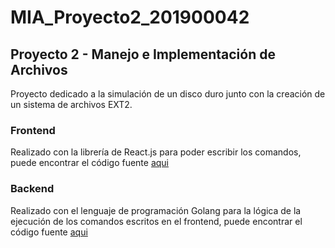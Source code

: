 # MIA_Proyecto2_201900042

## Proyecto 2 -  Manejo e Implementación de Archivos

Proyecto dedicado a la simulación de un disco duro junto con la creación de un sistema de archivos EXT2.

### Frontend

Realizado con la librería de React.js para poder escribir los comandos, puede encontrar el código fuente [aqui](./Frontend/miap2_frontend/)

### Backend

Realizado con el lenguaje de programación Golang para la lógica de la ejecución de los comandos escritos en el frontend, puede encontrar el código fuente [aqui](./Backend/)